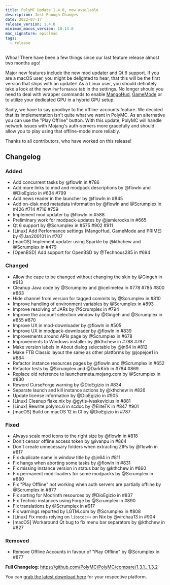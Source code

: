 ```yaml
---
title: PolyMC Update 1.4.0, now available
description: Just Enough Changes
date: 2022-07-17
release_version: 1.4.0
minimum_macos_version: 10.14.0
mac_signature: epiclmao
tags:
  - release
---
```


Whoa! There have been a few things since our last feature release almost two months ago!

Major new features include the new mod updater and Qt 6 support.
If you are a macOS user, you might be delighted to hear, that this will be the first version that ships with an updater!
As a Linux user, you should definitely take a look at the new `Performance` tab in the settings.
No longer should you need to deal with wrapper commands to enable [MangoHud](https://github.com/flightlessmango/MangoHud), [GameMode](https://github.com/FeralInteractive/gamemode) or to utilize your dedicated GPU in a hybrid GPU setup.

Sadly, we have to say goodbye to the offline-accounts feature.
We decided that its implementation isn't quite what we want in PolyMC.
As an alternative you can use the "Play Offline" button.
With this update, PolyMC will handle network issues with Mojang's auth-servers more gracefully and should allow you to play using that offline-mode more reliably.

Thanks to all contributors, who have worked on this release!

## Changelog

### Added
- Add concurrent tasks by @flowln in #786
- Add more links to mod and modpack descriptions by @flowln and @DioEgizio in #634 #799
- Add news reader in the launcher by @flowln in #845
- Add on-disk mod metadata information by @flowln and @Scrumplex in #426 #714 #716 #759
- Implement mod updater by @flowln in #588
- Preliminary work for modpack-updates by @jamierocks in #665
- Qt 6 support by @Scrumplex in #575 #902 #911
- [Linux] Add Performance settings (MangoHud, GameMode and PRIME) by @Jan200101 in #707
- [macOS] Implement updater using Sparkle by @kthchew and @Scrumplex in #479
- [OpenBSD] Add support for OpenBSD by @Technous285 in #694

### Changed
- Allow the cape to be changed without changing the skin by @Gingeh in #913
- Cleanup Java code by @Scrumplex and @icelimetea in #778 #785 #800 #863
- Hide channel from version for tagged commits by @Scrumplex in #810
- Improve handling of environment variables by @Scrumplex in #893
- Improve resolving of JARs by @Scrumplex in #794
- Improve the account selection window by @Gingeh and @Scrumplex in #855 #870
- Improve UX in mod-downloader by @flowln in #505
- Improve UX in modpack-downloader by @flowln in #839
- Improvements around APIs page by @Scrumplex in #678
- Improvements to Windows installer by @kthchew in #788 #797
- Make version labels in About dialog selectable by @jn64 in #812
- Make FTB Classic layout the same as other platforms by @jopejoe1 in #884
- Refactor instance resources pages by @flowln and @Scrumplex in #652
- Refactor tests by @Scrumplex and @DarkKirb in #784 #869
- Replace old reference to launchermeta.mojang.com by @Scrumplex in #830
- Reword CurseForge warning by @DioEgizio in #834
- Separate launch and kill instance actions by @kthchew in #826
- Update license information by @DioEgizio in #905
- [Linux] Cleanup flake.nix by @gytis-ivaskevicius in #881
- [Linux] Rewrite polymc.6 in scdoc by @EliteTK in #847 #901
- [macOS] Build on macOS 12 in CI by @DioEgizio in #787

### Fixed
- Always scale mod icons to the right size by @flowln in #818
- Don't censor offline access token by @ivanpu in #864
- Don't create unnecessary folders when extracting ZIPs by @flowln in #817
- Fix duplicate name in window title by @jn64 in #811
- Fix hangs when aborting some tasks by @flowln in #831
- Fix missing instance version in status bar by @kthchew in #860
- Fix permanent mod-loaders for some modpacks by @Scrumplex in #880
- Fix "Play Offline" not working when auth servers are partially offline by @Scrumplex in #877
- Fix sorting for Modrinth resources by @DioEgizio in #837
- Fix Technic instances using Forge by @Scrumplex in #890
- Fix translations by @Scrumplex in #917
- Fix warnings reported by LGTM.com by @Scrumplex in #808
- [Linux] Fix mods relying on `libstdc++` on Nix by @virchau13 in #904
- [macOS] Workaround Qt bug to fix menu bar separators by @kthchew in #827

### Removed
 - Remove Offline Accounts in favour of "Play Offline" by @Scrumplex in #877


**Full Changelog**: https://github.com/PolyMC/PolyMC/compare/1.3.1...1.3.2

You can [grab the latest download here](/download) for your respective platform.
